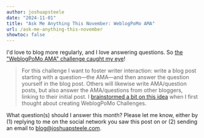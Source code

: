 ```yaml
---
author: joshuapsteele
date: "2024-11-01"
title: "Ask Me Anything This November: WeblogPoMo AMA"
url: /ask-me-anything-this-november
showtoc: false
---
```

I'd love to blog more regularly, and I love answering questions. So [the "WeblogPoMo AMA" challenge caught my eye](https://weblogpomo.club/challenges)!

> For this challenge I want to foster writer interaction: write a blog post starting with a question—the AMA—and then answer the question yourself in the blog post. Others will likewise write AMA/question posts, but also answer the AMA/questions from other bloggers, linking to their initial post. I [brainstormed a bit on this idea](https://weblog.anniegreens.lol/2024/10/weblogpomo-challenges#ama-challenge) when I first thought about creating WeblogPoMo Challenges.

What question(s) should I answer this month? Please let me know, either by (1) replying to me on the social network you saw this post on or (2) sending an email to [blog@joshuapsteele.com](blog@joshuapsteele.com).